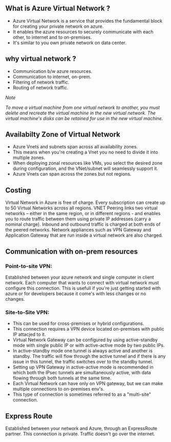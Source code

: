 ## What is Azure Virtual Network ?

- Azure Virtual Network is a service that provides the fundamental block for creating your private network on azure.
- It enables the azure resources to securely communicate with each other, to internet and to on-premises.
- It's similar to you own private network on data center.

## why virtual network ?

- Communication b/w azure resources.
- Communication to internet, on-prem.
- Filtering of network traffic.
- Routing of network traffic.

_Note_

_To move a virtual machine from one virtual network to another, you must delete and recreate the virtual machine in the new virtual network. The virtual machine's disks can be retained for use in the new virtual machine._

## Availabilty Zone of Virtual Network

- Azure Vnets and subnets span across all availability zones.
- This means when you're creating a Vnet you no need to divide it into multiple zones.
- When deploying zonal resources like VMs, you select the desired zone during configuration, and the VNet/subnet will seamlessly support it.
- Azure Vnets can span across the zones but not regions.

## Costing

Virtual Network in Azure is free of charge. Every subscription can create up to 50 Virtual Networks across all regions. VNET Peering links two virtual networks – either in the same region, or in different regions - and enables you to route traffic between them using private IP addresses (carry a nominal charge). Inbound and outbound traffic is charged at both ends of the peered networks. Network appliances such as VPN Gateway and Application Gateway that are run inside a virtual network are also charged.

## Communication with on-prem resources

### Point-to-site VPN:

Established between your azure network and single computer in client network. Each computer that wants to connect with virtual network must configure this connection. This is usefull if you're just getting started with azure or for developers because it come's with less changes or no changes.

### Site-to-Site VPN:

- This can be used for cross-premises or hybrid configurations.
- This connection requires a VPN device located on-premises with public IP attacjed to it.
- Virtual Network Gateway can be configured by using active-standby mode with single public IP or with active-active mode by two public IPs.
- In active-standby mode one tunnel is always active and another is standby. The traffic will flow through the active tunnel and if there is any issue in this tunnel, the traffic switches over to the standby tunnel.
- Setting up VPN Gateway in active-active mode is recommended in which both the IPsec tunnels are simultaneously active, with data flowing through both tunnels at the same time.
- Each Virtual Network can have only on VPN gateway, but we can make multiple connections to on-premises env's.
- This type of connection is sometimes referred to as a "multi-site" connection.

## Express Route

Established between your network and Azure, through an ExpressRoute partner. This connection is private. Traffic doesn't go over the internet.
